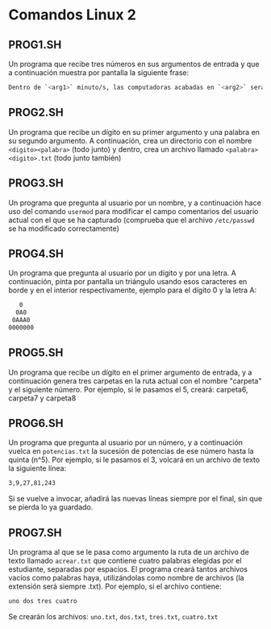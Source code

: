 
# Comandos Linux 2

## PROG1.SH

Un programa que recibe tres números en sus argumentos de entrada y que a continuación muestra por pantalla la siguiente frase:

```bash
Dentro de `<arg1>` minuto/s, las computadoras acabadas en `<arg2>` serán revisadas `<arg3>` veces
```

## PROG2.SH

Un programa que recibe un dígito en su primer argumento y una palabra en su segundo argumento. A continuación, crea un directorio con el nombre `<digito><palabra>` (todo junto) y dentro, crea un archivo llamado `<palabra><digito>.txt` (todo junto también)

## PROG3.SH

Un programa que pregunta al usuario por un nombre, y a continuación hace uso del comando `usermod` para modificar el campo comentarios del usuario actual con el que se ha capturado (comprueba que el archivo `/etc/passwd` se ha modificado correctamente)

## PROG4.SH

Un programa que pregunta al usuario por un dígito y por una letra. A continuación, pinta por pantalla un triángulo usando esos caracteres en borde y en el interior respectivamente, ejemplo para el dígito 0 y la letra A:

```bash
   0
  0A0
 0AAA0
0000000
```

## PROG5.SH

Un programa que recibe un dígito en el primer argumento de entrada, y a continuación genera tres carpetas en la ruta actual con el nombre "carpeta" y el siguiente número. Por ejemplo, si le pasamos el 5, creará: carpeta6, carpeta7 y carpeta8

## PROG6.SH

Un programa que pregunta al usuario por un número, y a continuación vuelca en `potencias.txt` la sucesión de potencias de ese número hasta la quinta (n^5). Por ejemplo, si le pasamos el 3, volcará en un archivo de texto la siguiente línea:

```bash
3,9,27,81,243
```

Si se vuelve a invocar, añadirá las nuevas líneas siempre por el final, sin que se pierda lo ya guardado.

## PROG7.SH

Un programa al que se le pasa como argumento la ruta de un archivo de texto llamado `acrear.txt` que contiene cuatro palabras elegidas por el estudiante, separadas por espacios. El programa creará tantos archivos vacíos como palabras haya, utilizándolas como nombre de archivos (la extensión será siempre .txt). Por ejemplo, si el archivo contiene:

```bash
uno dos tres cuatro
```

Se crearán los archivos: `uno.txt`, `dos.txt`, `tres.txt`, `cuatro.txt`
